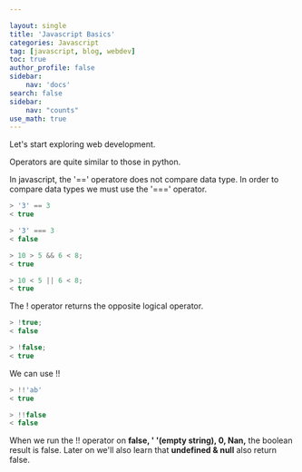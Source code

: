 ```yaml
---

layout: single
title: 'Javascript Basics'
categories: Javascript
tag: [javascript, blog, webdev]
toc: true
author_profile: false
sidebar:
    nav: 'docs'
search: false
sidebar:
    nav: "counts"
use_math: true
---
```


<div class ="notice--success">
Let's start exploring web development. 
</div>

Operators are quite similar to those in python. 

In javascript, the '==' operatore does not compare data type. In order to compare data types we must use the '===' operator. 

```javascript
> '3' == 3
< true

> '3' === 3
< false
```



```javascript
> 10 > 5 && 6 < 8; 
< true

> 10 < 5 || 6 < 8; 
< true
```

The ! operator returns the opposite logical operator. 

```javascript
> !true; 
< false 

> !false;
< true
```

We can use !! 

```javascript
> !!'ab'
< true

> !!false 
< false 
```

When we run the !! operator on **false, ' '(empty string), 0, Nan,** the boolean result is false. Later on we'll also learn that **undefined & null** also return false. 

